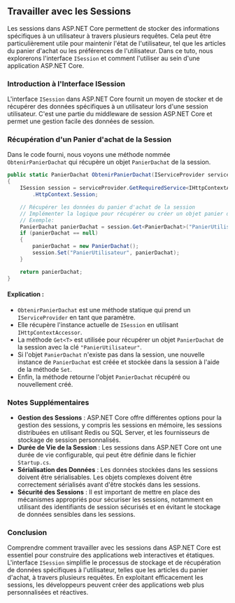 ## Travailler avec les Sessions

Les sessions dans ASP.NET Core permettent de stocker des informations spécifiques à un utilisateur à travers plusieurs requêtes. Cela peut être particulièrement utile pour maintenir l'état de l'utilisateur, tel que les articles du panier d'achat ou les préférences de l'utilisateur. Dans ce tuto, nous explorerons l'interface `ISession` et comment l'utiliser au sein d'une application ASP.NET Core.

### Introduction à l'Interface ISession

L'interface `ISession` dans ASP.NET Core fournit un moyen de stocker et de récupérer des données spécifiques à un utilisateur lors d'une session utilisateur. C'est une partie du middleware de session ASP.NET Core et permet une gestion facile des données de session.

### Récupération d'un Panier d'achat de la Session

Dans le code fourni, nous voyons une méthode nommée `ObtenirPanierDachat` qui récupère un objet `PanierDachat` de la session.

```csharp
public static PanierDachat ObtenirPanierDachat(IServiceProvider serviceProvider)
{
    ISession session = serviceProvider.GetRequiredService<IHttpContextAccessor>()?
        .HttpContext.Session;

    // Récupérer les données du panier d'achat de la session
    // Implémenter la logique pour récupérer ou créer un objet panier d'achat à partir de la session
    // Exemple:
    PanierDachat panierDachat = session.Get<PanierDachat>("PanierUtilisateur");
    if (panierDachat == null)
    {
        panierDachat = new PanierDachat();
        session.Set("PanierUtilisateur", panierDachat);
    }

    return panierDachat;
}
```

#### Explication :

- `ObtenirPanierDachat` est une méthode statique qui prend un `IServiceProvider` en tant que paramètre.
- Elle récupère l'instance actuelle de `ISession` en utilisant `IHttpContextAccessor`.
- La méthode `Get<T>` est utilisée pour récupérer un objet `PanierDachat` de la session avec la clé `"PanierUtilisateur"`.
- Si l'objet `PanierDachat` n'existe pas dans la session, une nouvelle instance de `PanierDachat` est créée et stockée dans la session à l'aide de la méthode `Set`.
- Enfin, la méthode retourne l'objet `PanierDachat` récupéré ou nouvellement créé.

### Notes Supplémentaires

- **Gestion des Sessions** : ASP.NET Core offre différentes options pour la gestion des sessions, y compris les sessions en mémoire, les sessions distribuées en utilisant Redis ou SQL Server, et les fournisseurs de stockage de session personnalisés.
- **Durée de Vie de la Session** : Les sessions dans ASP.NET Core ont une durée de vie configurable, qui peut être définie dans le fichier `Startup.cs`.
- **Sérialisation des Données** : Les données stockées dans les sessions doivent être sérialisables. Les objets complexes doivent être correctement sérialisés avant d'être stockés dans les sessions.
- **Sécurité des Sessions** : Il est important de mettre en place des mécanismes appropriés pour sécuriser les sessions, notamment en utilisant des identifiants de session sécurisés et en évitant le stockage de données sensibles dans les sessions.

### Conclusion

Comprendre comment travailler avec les sessions dans ASP.NET Core est essentiel pour construire des applications web interactives et étatiques. L'interface `ISession` simplifie le processus de stockage et de récupération de données spécifiques à l'utilisateur, telles que les articles du panier d'achat, à travers plusieurs requêtes. En exploitant efficacement les sessions, les développeurs peuvent créer des applications web plus personnalisées et réactives.